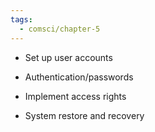 ```yaml
---
tags:
  - comsci/chapter-5
---
```


- Set up user accounts
    
- Authentication/passwords
    
- Implement access rights
    
- System restore and recovery


